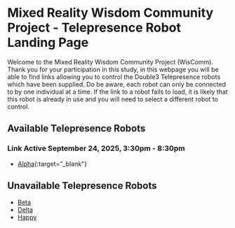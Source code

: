 ﻿# Mixed Reality Wisdom Community Project - Telepresence Robot Landing Page

Welcome to the Mixed Reality Wisdom Community Project (WisComm). Thank you for your participation in this study, in this webpage you will be able to find links allowing you to control the Double3 Telepresence robots which have been supplied. 
Do be aware, each robot can only be connected to by one individual at a time. If the link to a robot fails to load, it is likely that this robot is already in use and you will need to select a different robot to control.

## Available Telepresence Robots

### Link Active September 24, 2025, 3:30pm - 8:30pm
* [Alpha]([https://drive.doublerobotics.com/?tls=9OICgbKoH8LKzW6lNSmGzINPK#public](https://drive.doublerobotics.com/?tls=DeGnxETFgOkCKfImeJWKYgTIa)){:target="_blank"}

## Unavailable Telepresence Robots
* [Beta]()
* [Delta]()
* [Happy]()

